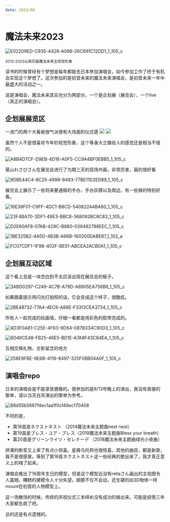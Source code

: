 ```yaml
---
date: 2023/08
---
```


# 魔法未来2023

<img src="https://s2.loli.net/2023/08/24/nxKdWfzCSielaZc.jpg" alt="E02209ED-C935-4426-A096-26C691C12DD1_1_105_c" />

<small>2013-2023以来历届魔法未来主视觉形象</small>


读书的时候曾经有个梦想是每年都能去日本参加演唱会，如今参加工作了终于有机会实现这个梦想了。这次参加的是初音未来的魔法未来演唱会，是初音未来一年中最盛大的活动之一。

说是演唱会，魔法未来其实也分为两部分，一个是企划展（展览会），一个live（真正的演唱会）。

## 企划展展览区
一进门的两个大看板很气派很有大场面的仪式感
![](https://s2.loli.net/2023/08/24/n4eSkF52CVLNJPQ.jpg)
![](https://s2.loli.net/2023/08/24/Ed1yHSIXxgB8YlD.jpg)

虽然个人不是很喜欢今年的视觉形象，这个等身大立像给人的感觉还是相当不错的。

![A8B4D7CF-D9EB-4D16-A0F5-CC9A4BF0EBB5_1_105_c](https://s2.loli.net/2023/08/24/y6c3SKQHnvs5AXL.jpg)

葵山わさびさん在展览会进行了为期三天的现场作画，非常厉害，画的很好看

![9DBE44C4-8C25-4998-9493-77BE11D2ED89_1_105_c](https://s2.loli.net/2023/08/24/1PmOYqfpJaRAh7j.jpg)

展览会上展示了一些将来要通贩的手办，手办灰模以及周边，有一些做的特别好看。

![16E38F01-C9FF-4DC1-B8CD-54082244BA60_1_105_c](https://s2.loli.net/2023/08/24/SQatgydwfqx5eWz.jpg)

![23F4BA70-3DF1-49E3-BBC8-368092BC8C83_1_105_c](https://s2.loli.net/2023/08/24/VhfPGXWdEv9ksxo.jpg)

![D2E60AF8-07AB-429C-B880-039482798EEC_1_105_c](https://s2.loli.net/2023/08/24/nzihw3LxEARyuNK.jpg)

![1BE325B2-4A5D-4B3B-A96B-160200DABE87_1_102_a](https://s2.loli.net/2023/08/24/qojLvSCDAbgPT7M.jpg)

![FC07CDF1-1F98-402F-BE51-ABCEA2ACB0A1_1_105_c](https://s2.loli.net/2023/08/24/MBYkyChJ3PWp6jR.jpg)

## 企划展互动区域

这个看上去是一块空白到不太应该出现在展览会的板子。

![3ABD0297-C249-4C7B-A79D-A8905EA756B6_1_105_c](https://s2.loli.net/2023/08/24/YtsRHinF4x9uEvS.jpg)


如果跟着提示用闪光灯拍照的话，它会变成这个样子，很酷炫。

![2BE48732-77A4-4EC6-A88E-F3313CEA3734_1_105_c](https://s2.loli.net/2023/08/24/jLxadW6I4buEtwX.jpg)

所有人一起完成的绘画墙，仔细一看都是用彩色的胶带完成的。

![4D3F0A81-C25E-4F63-9D64-087B334C90D3_1_105_c](https://s2.loli.net/2023/08/24/6izOtnY4NhVlujL.jpg)

![6D46CE48-FB25-46E5-BD1E-A7A8F43C84EA_1_105_c](https://s2.loli.net/2023/08/24/jPJWuCGMfehzatm.jpg)

互相交换礼物，合影留念的地方

![258E9FBE-9E6B-4116-8497-325F0BB04A0F_1_105_c](https://s2.loli.net/2023/08/24/Nx91yoEiDSJtuVW.jpg)

## 演唱会repo

日本的演唱会是不能录音摄像的。我参加的是8/13号晚上的演出，我没有直接的歌单，请以当天白天演出的歌单为参考。

![88d55b5687f4ec1aa1f0cf49ec170408](https://s2.loli.net/2023/08/24/SUQx6GwItl1qRVn.jpg)

不同的是，

- 第18首是ネクストネスト （2014魔法未来主题曲next nest）
- 第19首是ブレス・ユア・ブレス（2019魔法未来主题曲Bless your breath）
- 第20首是グリーンライツ・セレナーデ （2018魔法未来主题曲绿光小夜曲）

拼凑的断音又上来了有点小惊喜。星屑乌托邦也很惊喜。其他的曲目，都是新歌，我不是很感冒。等到了第18首ネクストネスト这一些经典的歌出来了，我才真正意义上的嗨了起来。

演唱会推出了16周年生日的模型，但是这个模型远没有rellaさん画出的主视图令人震撼。糟糕的建模令人十分失望。翅膀不仅不会动，还生硬的如3D物体一样mount在初音的人物模型上。

这一场散场的时候，传统的庆祝仪式三本缔め没有成功的做出来。可能是疫情三年大家都生疏了吧。

总的还是有点遗憾的。
